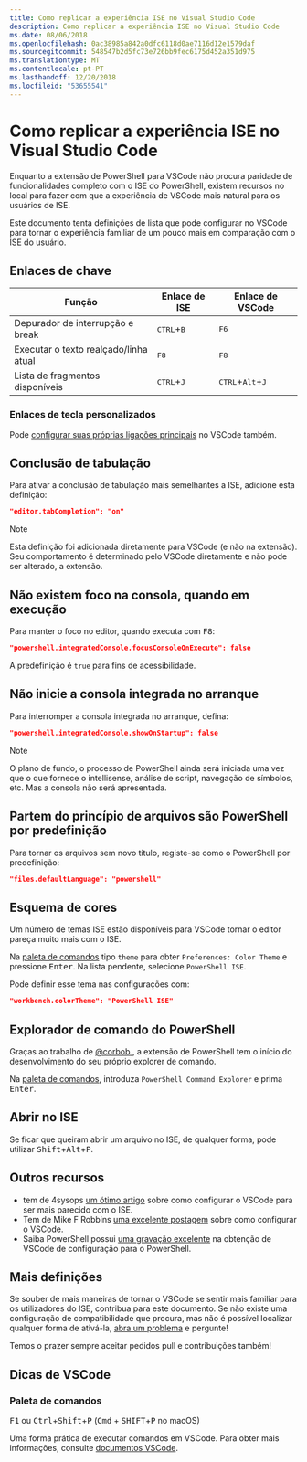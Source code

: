 ```yaml
---
title: Como replicar a experiência ISE no Visual Studio Code
description: Como replicar a experiência ISE no Visual Studio Code
ms.date: 08/06/2018
ms.openlocfilehash: 0ac38985a842a0dfc6118d0ae7116d12e1579daf
ms.sourcegitcommit: 548547b2d5fc73e726bb9fec6175d452a351d975
ms.translationtype: MT
ms.contentlocale: pt-PT
ms.lasthandoff: 12/20/2018
ms.locfileid: "53655541"
---
```

# <a name="how-to-replicate-the-ise-experience-in-visual-studio-code"></a>Como replicar a experiência ISE no Visual Studio Code

Enquanto a extensão de PowerShell para VSCode não procura paridade de funcionalidades completo com o ISE do PowerShell, existem recursos no local para fazer com que a experiência de VSCode mais natural para os usuários de ISE.

Este documento tenta definições de lista que pode configurar no VSCode para tornar o experiência familiar de um pouco mais em comparação com o ISE do usuário.

## <a name="key-bindings"></a>Enlaces de chave

| Função                              | Enlace de ISE                  | Enlace de VSCode                              |
| ----------------                      | -----------                  | --------------                              |
| Depurador de interrupção e break          | <kbd>CTRL</kbd>+<kbd>B</kbd> | <kbd>F6</kbd>                               |
| Executar o texto realçado/linha atual | <kbd>F8</kbd>                | <kbd>F8</kbd>                               |
| Lista de fragmentos disponíveis               | <kbd>CTRL</kbd>+<kbd>J</kbd> | <kbd>CTRL</kbd>+<kbd>Alt</kbd>+<kbd>J</kbd> |

### <a name="custom-key-bindings"></a>Enlaces de tecla personalizados

Pode [configurar suas próprias ligações principais](https://code.visualstudio.com/docs/getstarted/keybindings#_custom-keybindings-for-refactorings) no VSCode também.

## <a name="tab-completion"></a>Conclusão de tabulação

Para ativar a conclusão de tabulação mais semelhantes a ISE, adicione esta definição:

```json
"editor.tabCompletion": "on"
```

> [!NOTE]
> Esta definição foi adicionada diretamente para VSCode (e não na extensão). Seu comportamento é determinado pelo VSCode diretamente e não pode ser alterado, a extensão.

## <a name="no-focus-on-console-when-executing"></a>Não existem foco na consola, quando em execução

Para manter o foco no editor, quando executa com <kbd>F8</kbd>:

```json
"powershell.integratedConsole.focusConsoleOnExecute": false
```

A predefinição é `true` para fins de acessibilidade.

## <a name="dont-start-integrated-console-on-startup"></a>Não inicie a consola integrada no arranque

Para interromper a consola integrada no arranque, defina:

```json
"powershell.integratedConsole.showOnStartup": false
```

> [!NOTE]
> O plano de fundo, o processo de PowerShell ainda será iniciada uma vez que o que fornece o intellisense, análise de script, navegação de símbolos, etc. Mas a consola não será apresentada.

## <a name="assume-files-are-powershell-by-default"></a>Partem do princípio de arquivos são PowerShell por predefinição

Para tornar os arquivos sem novo título, registe-se como o PowerShell por predefinição:

```json
"files.defaultLanguage": "powershell"
```

## <a name="color-scheme"></a>Esquema de cores

Um número de temas ISE estão disponíveis para VSCode tornar o editor pareça muito mais com o ISE.

Na [paleta de comandos] tipo `theme` para obter `Preferences: Color Theme` e pressione <kbd>Enter</kbd>.
Na lista pendente, selecione `PowerShell ISE`.

Pode definir esse tema nas configurações com:

```json
"workbench.colorTheme": "PowerShell ISE"
```

## <a name="powershell-command-explorer"></a>Explorador de comando do PowerShell

Graças ao trabalho de [ @corbob ](https://github.com/corbob), a extensão de PowerShell tem o início do desenvolvimento do seu próprio explorer de comando.

Na [paleta de comandos], introduza `PowerShell Command Explorer` e prima <kbd>Enter</kbd>.

## <a name="open-in-the-ise"></a>Abrir no ISE

Se ficar que queiram abrir um arquivo no ISE, de qualquer forma, pode utilizar <kbd>Shift</kbd>+<kbd>Alt</kbd>+<kbd>P</kbd>.

## <a name="other-resources"></a>Outros recursos

- tem de 4sysops [um ótimo artigo](https://4sysops.com/archives/make-visual-studio-code-look-and-behave-like-powershell-ise/) sobre como configurar o VSCode para ser mais parecido com o ISE.
- Tem de Mike F Robbins [uma excelente postagem](https://mikefrobbins.com/2017/08/24/how-to-install-visual-studio-code-and-configure-it-as-a-replacement-for-the-powershell-ise/) sobre como configurar o VSCode.
- Saiba PowerShell possui [uma gravação excelente](https://www.learnpwsh.com/setup-vs-code-for-powershell/) na obtenção de VSCode de configuração para o PowerShell.

## <a name="more-settings"></a>Mais definições

Se souber de mais maneiras de tornar o VSCode se sentir mais familiar para os utilizadores do ISE, contribua para este documento. Se não existe uma configuração de compatibilidade que procura, mas não é possível localizar qualquer forma de ativá-la, [abra um problema](https://github.com/PowerShell/vscode-powershell/issues/new/choose) e pergunte!

Temos o prazer sempre aceitar pedidos pull e contribuições também!

## <a name="vscode-tips"></a>Dicas de VSCode

### <a name="command-palette"></a>Paleta de comandos

<kbd>F1</kbd> ou <kbd>Ctrl</kbd>+<kbd>Shift</kbd>+<kbd>P</kbd> (<kbd>Cmd</kbd> + <kbd> SHIFT</kbd>+<kbd>P</kbd> no macOS)

Uma forma prática de executar comandos em VSCode.
Para obter mais informações, consulte [documentos VSCode](https://code.visualstudio.com/docs/getstarted/userinterface#_command-palette).

[Paleta de comandos]: #command-palette

